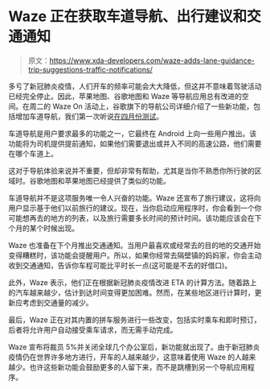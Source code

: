 # Waze 正在获取车道导航、出行建议和交通通知

> 原文：<https://www.xda-developers.com/waze-adds-lane-guidance-trip-suggestions-traffic-notifications/>

多亏了新冠肺炎疫情，人们开车的频率可能会大大降低，但这并不意味着驾驶活动已经完全停止。因此，苹果地图、谷歌地图和 Waze 等导航应用总有改进的空间。在周二的 Waze On 活动上，谷歌旗下的导航公司详细介绍了一些新功能，包括增加车道导航，我们第一次听说[在四月份测试](https://www.xda-developers.com/waze-testing-lane-guidance-navigation/)。

车道导航是用户要求最多的功能之一，它最终在 Android 上向一些用户推出。该功能将为司机提供提前通知，如果他们需要退出或并入不同的高速公路，他们需要在哪个车道上。

这对于导航体验来说并不重要，但却非常有帮助，尤其是当你不熟悉你所行驶的区域时。谷歌地图和苹果地图已经提供了类似的功能。

车道导航并不是这项服务唯一令人兴奋的功能。Waze 还宣布了旅行建议，这将向用户显示基于他们以前旅行的建议。现在，当你启动应用程序时，你会看到一个你可能想再去的地方的列表，以及旅行需要多长时间的预计时间。该功能应该会在下个月的某个时候出现。

Waze 也准备在下个月推出交通通知。当用户最喜欢或经常去的目的地的交通开始变得糟糕时，该功能会提醒用户。所以，如果你经常去隔壁镇的妈妈家，你会主动收到交通通知，告诉你车程可能比平时长一点(这可能是不去的好借口)。

此外，Waze 表示，他们正在根据新冠肺炎疫情改进 ETA 的计算方法。随着路上的汽车越来越少，估计到达时间变得更加困难。然而，在某些地区进行计算时，更新应考虑到交通量的减少。

最后，Waze 正在对其内置的拼车服务进行一些改变，包括实时乘车和即时预订，后者将允许用户自动接受乘车请求，而无需手动完成。

Waze 宣布将裁员 5%并关闭全球几个办公室后，新功能就出现了。由于新冠肺炎疫情仍在世界许多地方进行，开车的人越来越少，这意味着使用 Waze 的人越来越少。也许这些新功能会鼓励更多的人留下来，而不是跳槽到另一个导航应用程序。